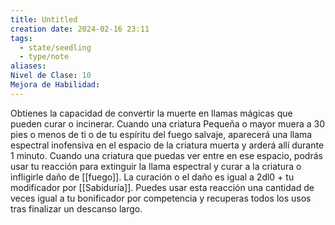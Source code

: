 ```yaml
---
title: Untitled
creation date: 2024-02-16 23:11
tags:
  - state/seedling
  - type/note
aliases: 
Nivel de Clase: 10
Mejora de Habilidad:
---
```

Obtienes la capacidad de convertir la muerte en llamas mágicas que pueden curar o incinerar.
Cuando una criatura Pequeña o mayor muera a 30 pies o menos de ti o de tu espíritu del fuego
salvaje, aparecerá una llama espectral inofensiva en el espacio de la criatura muerta y arderá allí
durante 1 minuto. Cuando una criatura que puedas ver entre en ese espacio, podrás usar tu reacción para extinguir la llama espectral y curar a la criatura o infligirle daño de [[fuego]]. La curación o el daño es igual a 2dl0 + tu modificador por [[Sabiduría]].
Puedes usar esta reacción una cantidad de veces igual a tu bonificador por competencia y recuperas todos los usos tras finalizar un descanso largo.
